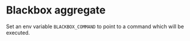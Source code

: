 # Blackbox aggregate

Set an env variable `BLACKBOX_COMMAND` to point to a command which will be executed.
